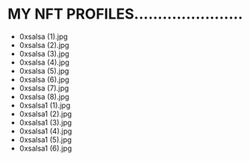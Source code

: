 # MY NFT PROFILES.......................
- 0xsalsa (1).jpg
- 0xsalsa (2).jpg
- 0xsalsa (3).jpg
- 0xsalsa (4).jpg
- 0xsalsa (5).jpg
- 0xsalsa (6).jpg
- 0xsalsa (7).jpg
- 0xsalsa (8).jpg
- 0xsalsa1 (1).jpg
- 0xsalsa1 (2).jpg
- 0xsalsa1 (3).jpg
- 0xsalsa1 (4).jpg
- 0xsalsa1 (5).jpg
- 0xsalsa1 (6).jpg
